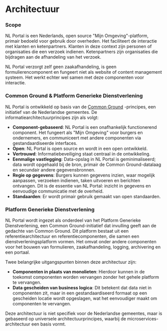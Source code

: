# Architectuur

### Scope

NL Portal is een Nederlands, open source "Mijn Omgeving"-platform, primair bedoeld voor gebruik door overheden. Het faciliteert de interactie met klanten en ketenpartners. Klanten in deze context zijn personen of organisaties die een verzoek indienen. Ketenpartners zijn organisaties die bijdragen aan de afhandeling van het verzoek.

NL Portal verzorgt zelf geen zaakafhandeling, is geen formulierencomponent en fungeert niet als website of content management systeem. Het werkt echter wel samen met deze componenten voor interactie.

### Common Ground & Platform Generieke Dienstverlening <a href="#platform-generieke-dienstverlening" id="platform-generieke-dienstverlening"></a>

NL Portal is ontwikkeld op basis van de  [Common Ground](https://commonground.nl/) -principes, een initiatief van de Nederlandse gemeentes. De informatiearchitectuurprincipes zijn als volgt:

* **Component-gebaseerd**: NL Portal is een onafhankelijk functionerend component. Het fungeert als "Mijn Omgeving" voor burgers en ondernemers, en communiceert met andere componenten via gestandaardiseerde interfaces.
* **Open**: NL Portal is open source en wordt in een open ontwikkeld.
* **Vertrouwd**: Informatiebeveiliging staat centraal in de ontwikkeling.
* **Eenmalige vastlegging**: Data-opslag in NL Portal is geminimaliseerd; data wordt opgehaald bij de bron, primair de Common Ground-datalaag en secundair andere gegevensbronnen.
* **Regie op gegevens**: Burgers kunnen gegevens inzien, waar mogelijk aanpassen, verzoeken indienen, taken uitvoeren en berichten ontvangen. Dit is de essentie van NL Portal: inzicht in gegevens en eenvoudige communicatie met de overheid.
* **Standaarden**: Er wordt primair gebruik gemaakt van open standaarden.

### Platform Generieke Dienstverlening&#x20;

NL Portal wordt ingezet als onderdeel van het Platform Generieke Dienstverlening, een Common Ground-initiatief dat invulling geeft aan de gedachte van Common Ground. Dit platform bestaat uit een referentiearchitectuur en referentiecomponenten, die samen een dienstverleningsplatform vormen. Het omvat onder andere componenten voor het bouwen van formulieren, zaakafhandeling, logging, archivering en een portaal.

Twee belangrijke uitgangspunten binnen deze architectuur zijn:

* **Componenten in plaats van monolieten**: Hierdoor kunnen in de toekomst componenten worden vervangen zonder het gehele platform te vervangen.
* **Data gescheiden van business logica**: Dit betekent dat data niet in componenten zit, maar in een gestandaardiseerd formaat op een gescheiden locatie wordt opgeslagen, wat het eenvoudiger maakt om componenten te vervangen.

Deze architectuur is niet specifiek voor de Nederlandse gemeentes, maar is gebaseerd op universele architectuurprincipes, waarbij de microservices-architectuur een basis vormt.



